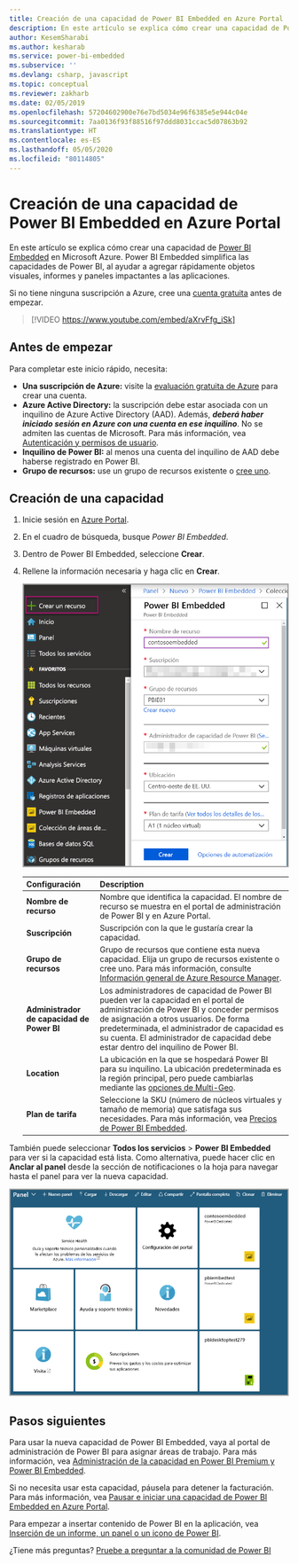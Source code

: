 ```yaml
---
title: Creación de una capacidad de Power BI Embedded en Azure Portal | Microsoft Docs
description: En este artículo se explica cómo crear una capacidad de Power BI Embedded en Microsoft Azure.
author: KesemSharabi
ms.author: kesharab
ms.service: power-bi-embedded
ms.subservice: ''
ms.devlang: csharp, javascript
ms.topic: conceptual
ms.reviewer: zakharb
ms.date: 02/05/2019
ms.openlocfilehash: 57204602900e76e7bd5034e96f6385e5e944c04e
ms.sourcegitcommit: 7aa0136f93f88516f97ddd8031ccac5d07863b92
ms.translationtype: HT
ms.contentlocale: es-ES
ms.lasthandoff: 05/05/2020
ms.locfileid: "80114805"
---
```

# <a name="create-power-bi-embedded-capacity-in-the-azure-portal"></a>Creación de una capacidad de Power BI Embedded en Azure Portal

En este artículo se explica cómo crear una capacidad de [Power BI Embedded](azure-pbie-what-is-power-bi-embedded.md) en Microsoft Azure. Power BI Embedded simplifica las capacidades de Power BI, al ayudar a agregar rápidamente objetos visuales, informes y paneles impactantes a las aplicaciones.

Si no tiene ninguna suscripción a Azure, cree una [cuenta gratuita](https://azure.microsoft.com/free/) antes de empezar.

> [!VIDEO https://www.youtube.com/embed/aXrvFfg_iSk]

## <a name="before-you-begin"></a>Antes de empezar

Para completar este inicio rápido, necesita:

* **Una suscripción de Azure:** visite la [evaluación gratuita de Azure](https://azure.microsoft.com/free/) para crear una cuenta.
* **Azure Active Directory:** la suscripción debe estar asociada con un inquilino de Azure Active Directory (AAD). Además, ***deberá haber iniciado sesión en Azure con una cuenta en ese inquilino***. No se admiten las cuentas de Microsoft. Para más información, vea [Autenticación y permisos de usuario](https://docs.microsoft.com/azure/analysis-services/analysis-services-manage-users).
* **Inquilino de Power BI:** al menos una cuenta del inquilino de AAD debe haberse registrado en Power BI.
* **Grupo de recursos:** use un grupo de recursos existente o [cree uno](https://docs.microsoft.com/azure/azure-resource-manager/resource-group-overview).

## <a name="create-a-capacity"></a>Creación de una capacidad

1. Inicie sesión en [Azure Portal](https://portal.azure.com/).

2. En el cuadro de búsqueda, busque *Power BI Embedded*.

3. Dentro de Power BI Embedded, seleccione **Crear**.

4. Rellene la información necesaria y haga clic en **Crear**.

    ![Campos que se deben rellenar para crear una capacidad](media/azure-pbie-create-capacity/azure-portal-create-power-bi-embedded.png)

    |Configuración |Description |
    |---------|---------|
    |**Nombre de recurso**|Nombre que identifica la capacidad. El nombre de recurso se muestra en el portal de administración de Power BI y en Azure Portal.|
    |**Suscripción**|Suscripción con la que le gustaría crear la capacidad.|
    |**Grupo de recursos**|Grupo de recursos que contiene esta nueva capacidad. Elija un grupo de recursos existente o cree uno. Para más información, consulte [Información general de Azure Resource Manager](https://docs.microsoft.com/azure/azure-resource-manager/resource-group-overview).|
    |**Administrador de capacidad de Power BI**|Los administradores de capacidad de Power BI pueden ver la capacidad en el portal de administración de Power BI y conceder permisos de asignación a otros usuarios. De forma predeterminada, el administrador de capacidad es su cuenta. El administrador de capacidad debe estar dentro del inquilino de Power BI.|
    |**Location**|La ubicación en la que se hospedará Power BI para su inquilino. La ubicación predeterminada es la región principal, pero puede cambiarlas mediante las [opciones de Multi-Geo](embedded-multi-geo.md).
    |**Plan de tarifa**|Seleccione la SKU (número de núcleos virtuales y tamaño de memoria) que satisfaga sus necesidades.  Para más información, vea [Precios de Power BI Embedded](https://azure.microsoft.com/pricing/details/power-bi-embedded/).|

También puede seleccionar **Todos los servicios** > **Power BI Embedded** para ver si la capacidad está lista. Como alternativa, puede hacer clic en **Anclar al panel** desde la sección de notificaciones o la hoja para navegar hasta el panel para ver la nueva capacidad.

![Panel de Azure Portal con la capacidad de Power BI Embedded](media/azure-pbie-create-capacity/azure-portal-dashboard.png)

## <a name="next-steps"></a>Pasos siguientes

Para usar la nueva capacidad de Power BI Embedded, vaya al portal de administración de Power BI para asignar áreas de trabajo. Para más información, vea [Administración de la capacidad en Power BI Premium y Power BI Embedded](https://powerbi.microsoft.com/documentation/powerbi-admin-premium-manage/).

Si no necesita usar esta capacidad, páusela para detener la facturación. Para más información, vea [Pausar e iniciar una capacidad de Power BI Embedded en Azure Portal](azure-pbie-pause-start.md).

Para empezar a insertar contenido de Power BI en la aplicación, vea [Inserción de un informe, un panel o un icono de Power BI](https://powerbi.microsoft.com/documentation/powerbi-developer-embedding-content/).

¿Tiene más preguntas? [Pruebe a preguntar a la comunidad de Power BI](https://community.powerbi.com/)